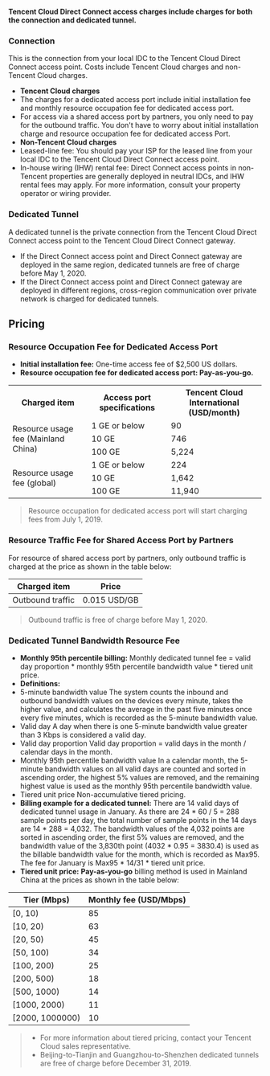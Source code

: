 **Tencent Cloud Direct Connect access charges include charges for both the connection and dedicated tunnel.**
### Connection
This is the connection from your local IDC to the Tencent Cloud Direct Connect access point. Costs include Tencent Cloud charges and non-Tencent Cloud charges.
- **Tencent Cloud charges**
- The charges for a dedicated access port include initial installation fee and monthly resource occupation fee for dedicated access port.
- For access via a shared access port by partners, you only need to pay for the outbound traffic. You don't have to worry about initial installation charge and resource occupation fee for dedicated access Port.
- **Non-Tencent Cloud charges**
- Leased-line fee: You should pay your ISP for the leased line from your local IDC to the Tencent Cloud Direct Connect access point.
- In-house wiring (IHW) rental fee: Direct Connect access points in non-Tencent properties are generally deployed in neutral IDCs, and IHW rental fees may apply. For more information, consult your property operator or wiring provider.

### Dedicated Tunnel
A dedicated tunnel is the private connection from the Tencent Cloud Direct Connect access point to the Tencent Cloud Direct Connect gateway.
- If the Direct Connect access point and Direct Connect gateway are deployed in the same region, dedicated tunnels are free of charge before May 1, 2020.
- If the Direct Connect access point and Direct Connect gateway are deployed in different regions, cross-region communication over private network is charged for dedicated tunnels.

## Pricing
### Resource Occupation Fee for Dedicated Access Port
- **Initial installation fee:** One-time access fee of $2,500 US dollars.
- **Resource occupation fee for dedicated access port: Pay-as-you-go.**
<table>
<tr><th>Charged item</th><th>Access port specifications</th></th><th>Tencent Cloud International (USD/month)</th></tr>
<tr><td rowspan=3>Resource usage fee (Mainland China)</td><td>1 GE or below </td><td>90</td></tr>
<tr><td>10 GE<td>746</td></tr>
<tr><td>100 GE</td><td>5,224 </td></tr>
<tr><td rowspan=3>Resource usage fee (global)</td><td>1 GE or below</td><td>224</td></tr>
<tr><td>10 GE<td>1,642 </td></tr>
<tr><td>100 GE</td><td>11,940</td></tr>
</table>

 >Resource occupation for dedicated access port will start charging fees from July 1, 2019.

### Resource Traffic Fee for Shared Access Port by Partners
For resource of shared access port by partners, only outbound traffic is charged at the price as shown in the table below:

| Charged item | Price |
|--------| ----|
| Outbound traffic | 0.015 USD/GB |

>Outbound traffic is free of charge before May 1, 2020.

### Dedicated Tunnel Bandwidth Resource Fee
- **Monthly 95th percentile billing:**
Monthly dedicated tunnel fee = valid day proportion \* monthly 95th percentile bandwidth value \* tiered unit price.
- **Definitions:**
- 5-minute bandwidth value
 The system counts the inbound and outbound bandwidth values on the devices every minute, takes the higher value, and calculates the average in the past five minutes once every five minutes, which is recorded as the 5-minute bandwidth value.
- Valid day
 A day when there is one 5-minute bandwidth value greater than 3 Kbps is considered a valid day.
- Valid day proportion
 Valid day proportion = valid days in the month / calendar days in the month.
- Monthly 95th percentile bandwidth value
 In a calendar month, the 5-minute bandwidth values on all valid days are counted and sorted in ascending order, the highest 5% values are removed, and the remaining highest value is used as the monthly 95th percentile bandwidth value.
- Tiered unit price
 Non-accumulative tiered pricing.
- **Billing example for a dedicated tunnel:**
There are 14 valid days of dedicated tunnel usage in January. As there are 24 \* 60 / 5 = 288 sample points per day, the total number of sample points in the 14 days are 14 \* 288 = 4,032. The bandwidth values of the 4,032 points are sorted in ascending order, the first 5% values are removed, and the bandwidth value of the 3,830th point (4032 \* 0.95 = 3830.4) is used as the billable bandwidth value for the month, which is recorded as Max95. The fee for January is Max95 \* 14/31 \* tiered unit price.
- **Tiered unit price:**
 **Pay-as-you-go** billing method is used in Mainland China at the prices as shown in the table below:

| Tier (Mbps) | Monthly fee (USD/Mbps) |
| --------------- | ---------------------- |
| [0, 10)         | 85                    |
| [10, 20)        | 63                    |
| [20, 50)        | 45                    |
| [50, 100)       | 34                    |
| [100, 200)      | 25                    |
| [200, 500)      | 18                    |
| [500, 1000)     | 14                     |
| [1000, 2000)    | 11                     |
| [2000, 1000000) | 10                     |

>- For more information about tiered pricing, contact your Tencent Cloud sales representative.
>- Beijing-to-Tianjin and Guangzhou-to-Shenzhen dedicated tunnels are free of charge before December 31, 2019.
